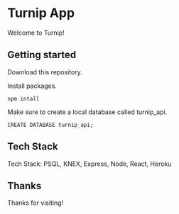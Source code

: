 # Turnip App

Welcome to Turnip!

## Getting started

Download this repository.

Install packages.
```
npm intall
```

Make sure to create a local database called turnip_api.

```
CREATE DATABASE turnip_api;
```

## Tech Stack

Tech Stack: PSQL, KNEX, Express, Node, React, Heroku

## Thanks
Thanks for visiting!


